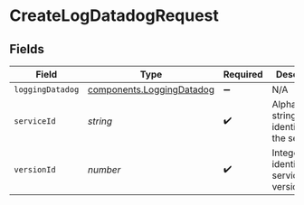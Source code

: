 # CreateLogDatadogRequest


## Fields

| Field                                                                         | Type                                                                          | Required                                                                      | Description                                                                   | Example                                                                       |
| ----------------------------------------------------------------------------- | ----------------------------------------------------------------------------- | ----------------------------------------------------------------------------- | ----------------------------------------------------------------------------- | ----------------------------------------------------------------------------- |
| `loggingDatadog`                                                              | [components.LoggingDatadog](../../../sdk/models/components/loggingdatadog.md) | :heavy_minus_sign:                                                            | N/A                                                                           |                                                                               |
| `serviceId`                                                                   | *string*                                                                      | :heavy_check_mark:                                                            | Alphanumeric string identifying the service.                                  | SU1Z0isxPaozGVKXdv0eY                                                         |
| `versionId`                                                                   | *number*                                                                      | :heavy_check_mark:                                                            | Integer identifying a service version.                                        | 1                                                                             |